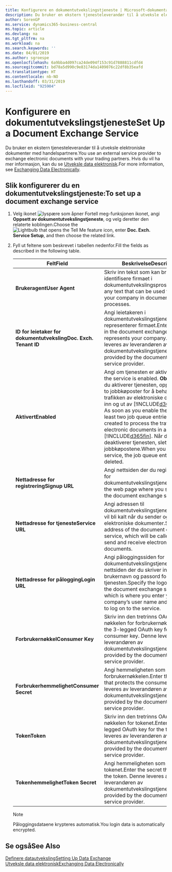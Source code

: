 ```yaml
---
title: Konfigurere en dokumentutvekslingstjeneste | Microsoft-dokumentasjon
description: Du bruker en ekstern tjenesteleverandør til å utveksle elektroniske dokumenter med handelspartnere.
author: SorenGP
ms.service: dynamics365-business-central
ms.topic: article
ms.devlang: na
ms.tgt_pltfrm: na
ms.workload: na
ms.search.keywords: ''
ms.date: 04/01/2019
ms.author: sgroespe
ms.openlocfilehash: 6a9bba4d097ca24de094f153c91d7888811cdfd4
ms.sourcegitcommit: bd78a5d990c9e83174da1409076c22df8b35eafd
ms.translationtype: HT
ms.contentlocale: nb-NO
ms.lasthandoff: 03/31/2019
ms.locfileid: "925904"
---
```

# <a name="set-up-a-document-exchange-service"></a><span data-ttu-id="f789a-103">Konfigurere en dokumentutvekslingstjeneste</span><span class="sxs-lookup"><span data-stu-id="f789a-103">Set Up a Document Exchange Service</span></span>
<span data-ttu-id="f789a-104">Du bruker en ekstern tjenesteleverandør til å utveksle elektroniske dokumenter med handelspartnere.</span><span class="sxs-lookup"><span data-stu-id="f789a-104">You use an external service provider to exchange electronic documents with your trading partners.</span></span> <span data-ttu-id="f789a-105">Hvis du vil ha mer informasjon, kan du se [Utveksle data elektronisk](across-data-exchange.md).</span><span class="sxs-lookup"><span data-stu-id="f789a-105">For more information, see [Exchanging Data Electronically](across-data-exchange.md).</span></span>  

## <a name="to-set-up-a-document-exchange-service"></a><span data-ttu-id="f789a-106">Slik konfigurerer du en dokumentutvekslingstjeneste:</span><span class="sxs-lookup"><span data-stu-id="f789a-106">To set up a document exchange service</span></span>  
1. <span data-ttu-id="f789a-107">Velg ikonet ![lyspære som åpner Fortell meg-funksjonen](media/ui-search/search_small.png "Fortell hva du vil gjøre") ikonet, angi **Oppsett av dokumentutvekslingstjeneste**, og velg deretter den relaterte koblingen.</span><span class="sxs-lookup"><span data-stu-id="f789a-107">Choose the ![Lightbulb that opens the Tell Me feature](media/ui-search/search_small.png "Tell me what you want to do") icon, enter **Doc. Exch. Service Setup**, and then choose the related link.</span></span>  
2. <span data-ttu-id="f789a-108">Fyll ut feltene som beskrevet i tabellen nedenfor.</span><span class="sxs-lookup"><span data-stu-id="f789a-108">Fill the fields as described in the following table.</span></span>  

    |<span data-ttu-id="f789a-109">Felt</span><span class="sxs-lookup"><span data-stu-id="f789a-109">Field</span></span>|<span data-ttu-id="f789a-110">Beskrivelse</span><span class="sxs-lookup"><span data-stu-id="f789a-110">Description</span></span>|  
    |---------------------------------|---------------------------------------|  
    |<span data-ttu-id="f789a-111">**Brukeragent**</span><span class="sxs-lookup"><span data-stu-id="f789a-111">**User Agent**</span></span>|<span data-ttu-id="f789a-112">Skriv inn tekst som kan brukes til å identifisere firmaet i dokumentutvekslingsprosesser.</span><span class="sxs-lookup"><span data-stu-id="f789a-112">Enter any text that can be used to identify your company in document exchange processes.</span></span>|  
    |<span data-ttu-id="f789a-113">**ID for leietaker for dokumentutveksling**</span><span class="sxs-lookup"><span data-stu-id="f789a-113">**Doc. Exch. Tenant ID**</span></span>|<span data-ttu-id="f789a-114">Angi leietakeren i dokumentutvekslingstjenesten som representerer firmaet.</span><span class="sxs-lookup"><span data-stu-id="f789a-114">Enter the tenant in the document exchange service that represents your company.</span></span> <span data-ttu-id="f789a-115">Denne leveres av leverandøren av dokumentutvekslingstjenesten.</span><span class="sxs-lookup"><span data-stu-id="f789a-115">This is provided by the document exchange service provider.</span></span>|  
    |<span data-ttu-id="f789a-116">**Aktivert**</span><span class="sxs-lookup"><span data-stu-id="f789a-116">**Enabled**</span></span>|<span data-ttu-id="f789a-117">Angi om tjenesten er aktivert.</span><span class="sxs-lookup"><span data-stu-id="f789a-117">Specify if the service is enabled.</span></span> <span data-ttu-id="f789a-118">**Obs!** Så snart du aktiverer tjenesten, opprettes minst to jobbkøposter for å behandle trafikken av elektroniske dokumenter inn og ut av [!INCLUDE[d365fin](includes/d365fin_md.md)].</span><span class="sxs-lookup"><span data-stu-id="f789a-118">**Note:**  As soon as you enable the service, at least two job queue entries are created to process the traffic of electronic documents in and out of [!INCLUDE[d365fin](includes/d365fin_md.md)].</span></span> <span data-ttu-id="f789a-119">Når du deaktiverer tjenesten, slettes jobbkøpostene.</span><span class="sxs-lookup"><span data-stu-id="f789a-119">When you disable the service, the job queue entries are deleted.</span></span>|  
    |<span data-ttu-id="f789a-120">**Nettadresse for registrering**</span><span class="sxs-lookup"><span data-stu-id="f789a-120">**Signup URL**</span></span>|<span data-ttu-id="f789a-121">Angi nettsiden der du registrerer deg for dokumentutvekslingstjenesten.</span><span class="sxs-lookup"><span data-stu-id="f789a-121">Specify the web page where you sign up for the document exchange service.</span></span>|  
    |<span data-ttu-id="f789a-122">**Nettadresse for tjeneste**</span><span class="sxs-lookup"><span data-stu-id="f789a-122">**Service URL**</span></span>|<span data-ttu-id="f789a-123">Angi adressen til dokumentutvekslingstjenesten, som vil bli kalt når du sender og mottar elektroniske dokumenter.</span><span class="sxs-lookup"><span data-stu-id="f789a-123">Specify the address of the document exchange service, which will be called when you send and receive electronic documents.</span></span>|  
    |<span data-ttu-id="f789a-124">**Nettadresse for pålogging**</span><span class="sxs-lookup"><span data-stu-id="f789a-124">**Login URL**</span></span>|<span data-ttu-id="f789a-125">Angi påloggingssiden for dokumentutvekslingstjenesten, som er nettsiden der du skriver inn firmaets brukernavn og passord for å logge på tjenesten.</span><span class="sxs-lookup"><span data-stu-id="f789a-125">Specify the logon page for the document exchange service, which is where you enter your company’s user name and password to log on to the service.</span></span>|  
    |<span data-ttu-id="f789a-126">**Forbrukernøkkel**</span><span class="sxs-lookup"><span data-stu-id="f789a-126">**Consumer Key**</span></span>|<span data-ttu-id="f789a-127">Skriv inn den tretrinns OAuth-nøkkelen for forbrukernøkkelen.</span><span class="sxs-lookup"><span data-stu-id="f789a-127">Enter the 3-legged OAuth key for the consumer key.</span></span> <span data-ttu-id="f789a-128">Denne leveres av leverandøren av dokumentutvekslingstjenesten.</span><span class="sxs-lookup"><span data-stu-id="f789a-128">This is provided by the document exchange service provider.</span></span>|  
    |<span data-ttu-id="f789a-129">**Forbrukerhemmelighet**</span><span class="sxs-lookup"><span data-stu-id="f789a-129">**Consumer Secret**</span></span>|<span data-ttu-id="f789a-130">Angi hemmeligheten som beskytter forbrukernøkkelen.</span><span class="sxs-lookup"><span data-stu-id="f789a-130">Enter the secret that protects the consumer key.</span></span> <span data-ttu-id="f789a-131">Denne leveres av leverandøren av dokumentutvekslingstjenesten.</span><span class="sxs-lookup"><span data-stu-id="f789a-131">This is provided by the document exchange service provider.</span></span>|  
    |<span data-ttu-id="f789a-132">**Token**</span><span class="sxs-lookup"><span data-stu-id="f789a-132">**Token**</span></span>|<span data-ttu-id="f789a-133">Skriv inn den tretrinns OAuth-nøkkelen for tokenet.</span><span class="sxs-lookup"><span data-stu-id="f789a-133">Enter the 3-legged OAuth key for the token.</span></span> <span data-ttu-id="f789a-134">Denne leveres av leverandøren av dokumentutvekslingstjenesten.</span><span class="sxs-lookup"><span data-stu-id="f789a-134">This is provided by the document exchange service provider.</span></span>|  
    |<span data-ttu-id="f789a-135">**Tokenhemmelighet**</span><span class="sxs-lookup"><span data-stu-id="f789a-135">**Token Secret**</span></span>|<span data-ttu-id="f789a-136">Angi hemmeligheten som beskytter tokenet.</span><span class="sxs-lookup"><span data-stu-id="f789a-136">Enter the secret that protects the token.</span></span> <span data-ttu-id="f789a-137">Denne leveres av leverandøren av dokumentutvekslingstjenesten.</span><span class="sxs-lookup"><span data-stu-id="f789a-137">This is provided by the document exchange service provider.</span></span>|  

    > [!NOTE]  
    > <span data-ttu-id="f789a-138">Påloggingsdataene krypteres automatisk.</span><span class="sxs-lookup"><span data-stu-id="f789a-138">You login data is automatically encrypted.</span></span>

## <a name="see-also"></a><span data-ttu-id="f789a-139">Se også</span><span class="sxs-lookup"><span data-stu-id="f789a-139">See Also</span></span>  
[<span data-ttu-id="f789a-140">Definere datautveksling</span><span class="sxs-lookup"><span data-stu-id="f789a-140">Setting Up Data Exchange</span></span>](across-set-up-data-exchange.md)  
[<span data-ttu-id="f789a-141">Utveksle data elektronisk</span><span class="sxs-lookup"><span data-stu-id="f789a-141">Exchanging Data Electronically</span></span>](across-data-exchange.md)
